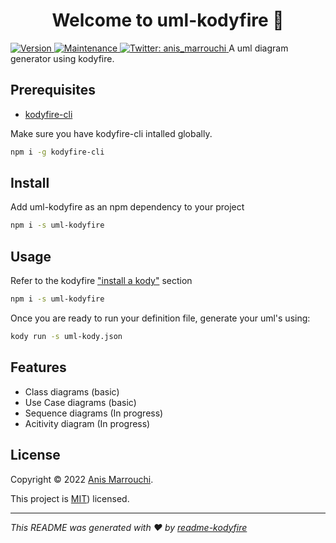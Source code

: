 <h1 align="center">Welcome to uml-kodyfire 👋</h1>
 <a href="https://www.npmjs.com/package/uml-kodyfire" target="_blank">
    <img alt="Version" src="https://img.shields.io/npm/v/uml-kodyfire.svg">
  </a>
  <a href="https://github.com/nooqta/kodyfire/graphs/commit-activity" target="_blank">
    <img alt="Maintenance" src="https://img.shields.io/badge/Maintained%3F-yes-green.svg" />
  </a>
  <a href="https://twitter.com/anis_marrouchi" target="_blank">
    <img alt="Twitter: anis_marrouchi" src="https://img.shields.io/twitter/follow/anis_marrouchi.svg?style=social" />
  </a>
A uml diagram generator using kodyfire.

## Prerequisites
- [kodyfire-cli](https://github.com/nooqta/kodyfire)

Make sure you have kodyfire-cli intalled globally.

```sh
npm i -g kodyfire-cli
```

## Install

Add uml-kodyfire as an npm dependency to your project

```sh
npm i -s uml-kodyfire
```

## Usage

Refer to the kodyfire ["install a kody"](https://github.com/nooqta/kodyfire#install-a-kody) section
```sh
npm i -s uml-kodyfire
```
Once you are ready to run your definition file, generate your uml's using:
```sh
kody run -s uml-kody.json
```
## Features
- Class diagrams (basic)
- Use Case diagrams (basic)
- Sequence diagrams (In progress)
- Acitivity diagram (In progress)

## License
Copyright © 2022 [Anis Marrouchi](https://github.com/anis-marrouchi).<br />


This project is [MIT](https://github.com/nooqta/uml-kodyfire/blob/master/LICENSE)) licensed.

***
_This README was generated with ❤️ by [readme-kodyfire](https://github.com/nooqta/readme-kodfire)_